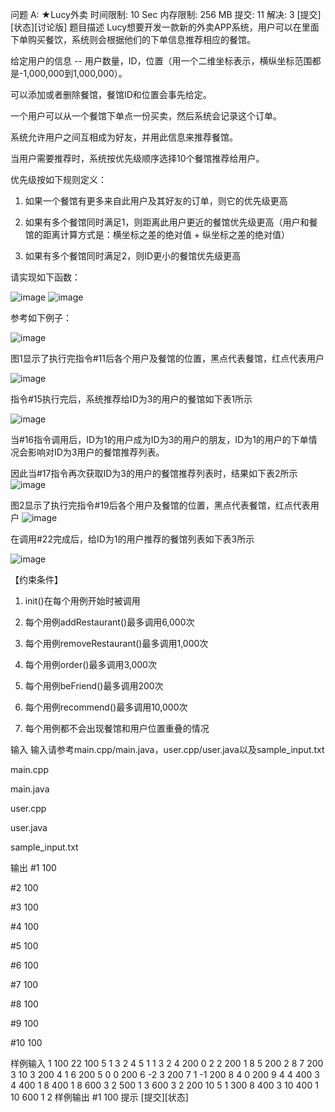 问题 A: ★Lucy外卖
时间限制: 10 Sec  内存限制: 256 MB
提交: 11  解决: 3
[提交][状态][讨论版]
题目描述
Lucy想要开发一款新的外卖APP系统，用户可以在里面下单购买餐饮，系统则会根据他们的下单信息推荐相应的餐馆。

给定用户的信息 -- 用户数量，ID，位置（用一个二维坐标表示，横纵坐标范围都是-1,000,000到1,000,000）。

可以添加或者删除餐馆，餐馆ID和位置会事先给定。

一个用户可以从一个餐馆下单点一份买卖，然后系统会记录这个订单。

系统允许用户之间互相成为好友，并用此信息来推荐餐馆。

当用户需要推荐时，系统按优先级顺序选择10个餐馆推荐给用户。

优先级按如下规则定义：

1. 如果一个餐馆有更多来自此用户及其好友的订单，则它的优先级更高

2. 如果有多个餐馆同时满足1，则距离此用户更近的餐馆优先级更高（用户和餐馆的距离计算方式是：横坐标之差的绝对值 + 纵坐标之差的绝对值）

3. 如果有多个餐馆同时满足2，则ID更小的餐馆优先级更高

请实现如下函数：

![image](https://user-images.githubusercontent.com/58541195/177905531-8e5a5f13-4f76-4ca7-ab58-bc3d4c8c6b39.png)
![image](https://user-images.githubusercontent.com/58541195/177905623-43eb6787-7a39-4748-89c1-f5ebe7f0738e.png)


参考如下例子：

![image](https://user-images.githubusercontent.com/58541195/177905686-d3ab226e-4a50-4bb0-a397-c6a5070ce71e.png)


图1显示了执行完指令#11后各个用户及餐馆的位置，黑点代表餐馆，红点代表用户

![image](https://user-images.githubusercontent.com/58541195/177905723-beaf02e8-8a7d-4d66-960f-5f120580fa91.png)


指令#15执行完后，系统推荐给ID为3的用户的餐馆如下表1所示

![image](https://user-images.githubusercontent.com/58541195/177905738-a532fd77-bf3a-4310-b779-ec1c9b2bdc1b.png)


当#16指令调用后，ID为1的用户成为ID为3的用户的朋友，ID为1的用户的下单情况会影响对ID为3用户的餐馆推荐列表。

因此当#17指令再次获取ID为3的用户的餐馆推荐列表时，结果如下表2所示
![image](https://user-images.githubusercontent.com/58541195/177905761-45f1b082-c1ff-4eb0-a5ea-4659759247f1.png)



图2显示了执行完指令#19后各个用户及餐馆的位置，黑点代表餐馆，红点代表用户
![image](https://user-images.githubusercontent.com/58541195/177905767-1ab47800-d757-4240-9861-1c542aef3dad.png)



在调用#22完成后，给ID为1的用户推荐的餐馆列表如下表3所示

![image](https://user-images.githubusercontent.com/58541195/177905779-14813e30-21d7-4f18-a711-f2c305d095a6.png)


【约束条件】

1. init()在每个用例开始时被调用


2. 每个用例addRestaurant()最多调用6,000次


3. 每个用例removeRestaurant()最多调用1,000次


4. 每个用例order()最多调用3,000次


5. 每个用例beFriend()最多调用200次


6. 每个用例recommend()最多调用10,000次


7. 每个用例都不会出现餐馆和用户位置重叠的情况

输入
输入请参考main.cpp/main.java，user.cpp/user.java以及sample_input.txt

main.cpp

main.java

user.cpp

user.java

sample_input.txt

输出
#1 100

#2 100

#3 100

#4 100

#5 100

#6 100

#7 100

#8 100

#9 100

#10 100

样例输入
1 100
22
100 5
1 3 2 4 5
1 1 3 2 4
200 0 2 2
200 1 8 5
200 2 8 7
200 3 10 3
200 4 1 6
200 5 0 0
200 6 -2 3
200 7 1 -1
200 8 4 0
200 9 4 4
400 3 4
400 1 8
400 1 8
600 3 2
500 1 3
600 3 2
200 10 5 1
300 8
400 3 10
400 1 10
600 1 2
样例输出
#1 100
提示
[提交][状态]
